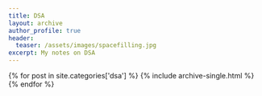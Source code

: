 ```yaml
---
title: DSA
layout: archive
author_profile: true
header:
  teaser: /assets/images/spacefilling.jpg
excerpt: My notes on DSA
---
```


{% for post in site.categories['dsa'] %}
  {% include archive-single.html %}
{% endfor %}